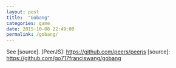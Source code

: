```yaml
---
layout: post
title:  "Gobang"
categories: game
date: 2015-10-08 22:49:00
permalink: /gobang/
---
```


<script src="/javascripts/gobang/phaser.min.js"></script>
<script src="/javascripts/gobang/peer.min.js"></script>
<div id="content"></div>
<script src="/javascripts/gobang/main.js"></script>

See [source].
[PeerJS]: https://github.com/peers/peerjs
[source]: https://github.com/go717franciswang/gobang
